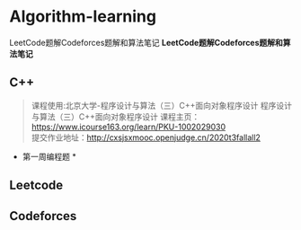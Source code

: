 # Algorithm-learning
 LeetCode题解Codeforces题解和算法笔记
**LeetCode题解Codeforces题解和算法笔记**


## C++ 
> 课程使用:北京大学-程序设计与算法（三）C++面向对象程序设计
> 程序设计与算法（三）C++面向对象程序设计
> 课程主页：https://www.icourse163.org/learn/PKU-1002029030
> <br>
> 提交作业地址：http://cxsjsxmooc.openjudge.cn/2020t3fallall2
 * 第一周编程题
   * 
## Leetcode

## Codeforces